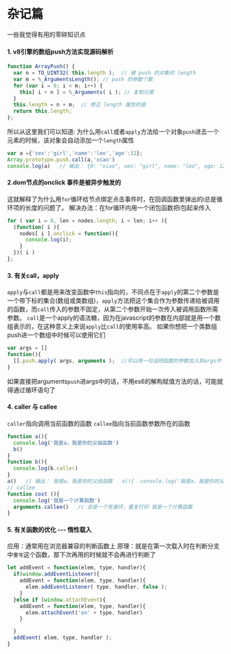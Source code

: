 # 杂记篇
一些我觉得有用的零碎知识点
#### 1. v8引擎的数组push方法实现源码解析
```javascript
function ArrayPush() {
  var n = TO_UINT32( this.length );  // 被 push 的对象的 length
  var m = %_ArgumentsLength(); // push 的参数个数
  for (var i = 0; i < m; i++) {
    this[ i + n ] = %_Arguments( i ); // 复制元素 
  }
  this.length = n + m;  // 修正 length 属性的值
  return this.length;
};
```
所以从这里我们可以知道: 为什么用`call`或者`apply`方法给一个对象`push`进去一个元素的时候，该对象会自动添加一个`length`属性
```javascript
var a ={'sex':'girl','name':'leo','age':12};
Array.prototype.push.call(a,'xiao')
console.log(a)   // 输出： {0: "xiao", sex: "girl", name: "leo", age: 12, length: 1}
```
#### 2.dom节点的onclick 事件是被异步触发的
这就解释了为什么用`for`循环给节点绑定点击事件时，在回调函数里弹出的i总是循环项的长度的问题了。
解决办法：在for循环内用一个闭包函数把i包起来传入
```javascript
for ( var i = 0, len = nodes.length; i < len; i++ ){ 
  (function( i ){
    nodes[ i ].onclick = function(){ 
      console.log(i);
    } 
  })( i )
};
```
#### 3. 有关call，apply
`apply`与`call`都是用来改变函数中`this`指向的，不同点在于`apply`的第二个参数是一个带下标的集合(数组或类数组)，`apply`方法把这个集合作为参数传递给被调用的函数，而`call`传入的参数不固定，从第二个参数开始一次传入被调用函数所需参数。
`call`是一个apply的语法糖，因为在javascript的参数在内部就是用一个数组表示的，在这种意义上来说`apply`比`call`的使用率高。
如果你想把一个类数组push进一个数组中时候可以使用它们
```javascript
var args = []
function(){
  [].push.apply( args, arguments );  //可以用一句话把函数的参数加入到args中
}
```
如果直接把arguments`push`进args中的话，不用es6的解构赋值方法的话，可能就得通过循环语句了
#### 4. caller 与 callee
`caller`指向调用当前函数的函数
`callee`指向当前函数参数所在的函数
```javascript
function a(){
  console.log('我是a，我是你的父级函数')
  b()
}
function b(){
  console.log(b.caller)
}
a()   // 输出： 我是a，我是你的父级函数   a(){  console.log('我是a，我是你的父级函数') b() }
// callee
function cost (){
  console.log('我是一个计算函数')
  arguments.callee()   // 会是一个死循环，重复打印 我是一个计算函数
}
```
#### 5. 有关函数的优化 --- 惰性载入
应用：通常用在浏览器兼容的判断函数上
原理：就是在第一次载入时在判断分支中`重写`这个函数，那下次再用的时候就不会再进行判断了
```javascript
let addEvent = function(elem, type, handler){
  if(window.addEventListener){
    addEvent = function(elem, type, handler){
      elem.addEventListener( type, handler, false );
    }
  }else if (window.attachEvent){
    addEvent = function(elem, type, handler){
      elem.attachEvent('on' + type, handler)
    }

  }
  addEvent( elem, type, handler );
}
```
